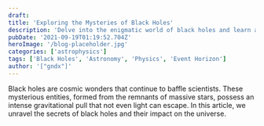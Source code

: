 ```yaml
---
draft: 
title: 'Exploring the Mysteries of Black Holes'
description: 'Delve into the enigmatic world of black holes and learn about their fascinating properties.'
pubDate: '2021-09-19T01:19:52.704Z'
heroImage: '/blog-placeholder.jpg'
categories: ['astrophysics']
tags: ['Black Holes', 'Astronomy', 'Physics', 'Event Horizon']
author: '["gndx"]'
---
```


Black holes are cosmic wonders that continue to baffle scientists. These mysterious entities, formed from the remnants of massive stars, possess an intense gravitational pull that not even light can escape. In this article, we unravel the secrets of black holes and their impact on the universe.
